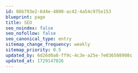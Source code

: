 ```yaml
---
id: 08b793e2-6d4e-4800-ac42-4a54c975e153
blueprint: page
title: SEO
seo_noindex: false
seo_nofollow: false
seo_canonical_type: entry
sitemap_change_frequency: weekly
sitemap_priority: 0.5
updated_by: 6d26d0a8-ff9c-4c3e-a25e-7e036508908c
updated_at: 1729147026
---
```

